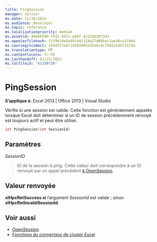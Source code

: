 ```yaml
---
title: PingSession
manager: soliver
ms.date: 11/16/2014
ms.audience: Developer
ms.topic: reference
ms.localizationpriority: medium
ms.assetid: 4646659b-f932-4d11-a46f-4231bb397243
ms.openlocfilehash: f159b24e8a95fd41318e27d09bac1ae36ccb74b4
ms.sourcegitcommit: 193df57ebf141020852d2ebc8cf0931edb71574a
ms.translationtype: MT
ms.contentlocale: fr-FR
ms.lasthandoff: 01/25/2022
ms.locfileid: "62199730"
---
```

# <a name="pingsession"></a>PingSession

**S’applique à**: Excel 2013 | Office 2013 | Visual Studio 
  
Vérifie si une session est valide. Cette fonction est généralement appelée lorsque Excel doit déterminer si un ID de session précédemment renvoyé est toujours actif et peut être utilisé.
  
```cpp
int PingSession(int SessionId)
```

## <a name="parameters"></a>Paramètres

_SessionID_
  
> ID de la session à ping. Cette valeur doit correspondre à un ID renvoyé par un appel précédent [à OpenSession](opensession.md).
    
## <a name="return-value"></a>Valeur renvoyée

**xlHpcRetSuccess si** l’argument  _SessionId_ est valide ; sinon **xlHpcRetInvalidSessionId**.
  
## <a name="see-also"></a>Voir aussi

- [OpenSession](opensession.md)
- [Fonctions du connecteur de cluster Excel](excel-cluster-connector-functions.md)


